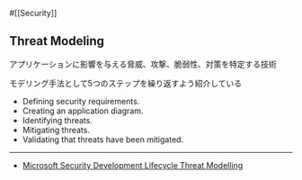 #[[Security]]

## Threat Modeling

アプリケーションに影響を与える脅威、攻撃、脆弱性、対策を特定する技術

モデリング手法として5つのステップを繰り返すよう紹介している
- Defining security requirements.
- Creating an application diagram.
- Identifying threats.
- Mitigating threats.
- Validating that threats have been mitigated.
---

- [Microsoft Security Development Lifecycle Threat Modelling](https://www.microsoft.com/en-us/securityengineering/sdl/threatmodeling)